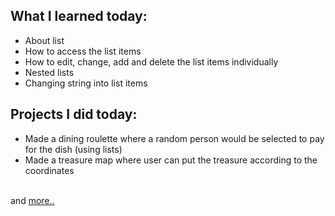 ## What I learned today:  
- About list  
- How to access the list items  
- How to edit, change, add and delete the list items individually  
- Nested lists  
- Changing string into list items  

## Projects I did today:  
- Made a dining roulette where a random person would be selected to pay for the dish (using lists)  
- Made a treasure map where user can put the treasure according to the coordinates  

&nbsp;  
and [more..](../Day4/)  